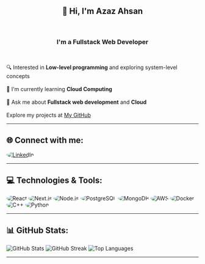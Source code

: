 <h2 align="center">👋 Hi, I'm Azaz Ahsan</h2><br>  
<h3 align="center">I'm a Fullstack Web Developer</h3><br>  

🔍 Interested in **Low-level programming** and exploring system-level concepts<br>  
🧩 I'm currently learning **Cloud Computing**<br>  
💬 Ask me about **Fullstack web development** and **Cloud**<br>  
Explore my projects at [My GitHub](https://github.com/Eniimz)

---

## 🌐 Connect with me:
<p align="left">
  <a href="https://linkedin.com/in/azaz-ahsan">
    <img src="https://img.shields.io/badge/-LinkedIn-0077B5?logo=linkedin&logoColor=white&style=for-the-badge&logoWidth=20" alt="LinkedIn" style="border-radius: 50%;" />
  </a>
</p>

---

## 💻 Technologies & Tools:
<p align="left">
  <img src="https://img.shields.io/badge/React-%2320232a.svg?style=for-the-badge&logo=react&logoColor=%2361DAFB" alt="React" style="border-radius: 50%;" />
  <img src="https://img.shields.io/badge/Next.js-black?style=for-the-badge&logo=next.js&logoColor=white" alt="Next.js" style="border-radius: 50%;" />
  <img src="https://img.shields.io/badge/Node.js-6DA55F?style=for-the-badge&logo=node.js&logoColor=white" alt="Node.js" style="border-radius: 50%;" />
  <img src="https://img.shields.io/badge/PostgreSQL-%23316192.svg?style=for-the-badge&logo=postgresql&logoColor=white" alt="PostgreSQL" style="border-radius: 50%;" />
  <img src="https://img.shields.io/badge/MongoDB-%234ea94b.svg?style=for-the-badge&logo=mongodb&logoColor=white" alt="MongoDB" style="border-radius: 50%;" />
  <img src="https://img.shields.io/badge/AWS-%23FF9900.svg?style=for-the-badge&logo=amazon-aws&logoColor=white" alt="AWS" style="border-radius: 50%;" />
  <img src="https://img.shields.io/badge/Docker-%230db7ed.svg?style=for-the-badge&logo=docker&logoColor=white" alt="Docker" style="border-radius: 50%;" />
  <img src="https://img.shields.io/badge/C%2B%2B-%2300599C.svg?style=for-the-badge&logo=c%2B%2B&logoColor=white" alt="C++" style="border-radius: 50%;" />
  <img src="https://img.shields.io/badge/Python-3670A0?style=for-the-badge&logo=python&logoColor=ffdd54" alt="Python" style="border-radius: 50%;" />
</p>

---

## 📊 GitHub Stats:
<p align="left">
  <img src="https://github-readme-stats.vercel.app/api?username=Eniimz&theme=dark&hide_border=false&include_all_commits=true&count_private=false" alt="GitHub Stats" />
  <img src="https://github-readme-streak-stats.herokuapp.com/?user=Eniimz&theme=dark&hide_border=false" alt="GitHub Streak" />
  <img src="https://github-readme-stats.vercel.app/api/top-langs/?username=Eniimz&theme=dark&hide_border=false&include_all_commits=true&count_private=false&layout=compact" alt="Top Languages" />
</p>

---
